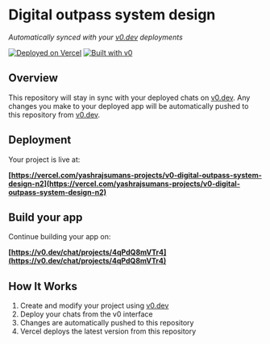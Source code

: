 # Digital outpass system design

*Automatically synced with your [v0.dev](https://v0.dev) deployments*

[![Deployed on Vercel](https://img.shields.io/badge/Deployed%20on-Vercel-black?style=for-the-badge&logo=vercel)](https://vercel.com/yashrajsumans-projects/v0-digital-outpass-system-design-n2)
[![Built with v0](https://img.shields.io/badge/Built%20with-v0.dev-black?style=for-the-badge)](https://v0.dev/chat/projects/4qPdQ8mVTr4)

## Overview

This repository will stay in sync with your deployed chats on [v0.dev](https://v0.dev).
Any changes you make to your deployed app will be automatically pushed to this repository from [v0.dev](https://v0.dev).

## Deployment

Your project is live at:

**[https://vercel.com/yashrajsumans-projects/v0-digital-outpass-system-design-n2](https://vercel.com/yashrajsumans-projects/v0-digital-outpass-system-design-n2)**

## Build your app

Continue building your app on:

**[https://v0.dev/chat/projects/4qPdQ8mVTr4](https://v0.dev/chat/projects/4qPdQ8mVTr4)**

## How It Works

1. Create and modify your project using [v0.dev](https://v0.dev)
2. Deploy your chats from the v0 interface
3. Changes are automatically pushed to this repository
4. Vercel deploys the latest version from this repository
